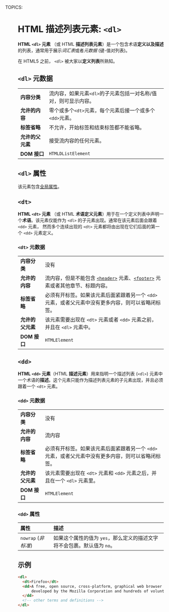 TOPICS: <dl>
        <dt>
        <dd>

# HTML 描述列表元素: `<dl>`

**HTML `<dl>` 元素** （或 HTML **描述列表元素**）是一个包含术语**定义以及描述**的列表，通常用于展示*词汇表*或者*元数据* (键-值对列表)。

在 HTML5 之前， `<dl>` 被大家以**定义列表**所熟知。

## `<dl>` 元数据

|  |  |
| :-- | :-- |
| **内容分类** | 流内容，如果元素`<dl>`的子元素包括一对名称/值对，则可显示内容。|
| **允许的内容** | 零个或多个`<dt>`元素，每个元素后接一个或多个`<dd>`元素。|
| **标签省略** | 不允许，开始标签和结束标签都不能省略。|
| **允许的父元素** | 接受流内容的任何元素。 |
| **DOM 接口** | `HTMLDListElement` |

## `<dl>` 属性

该元素包含[全局属性](/zh-hans/webfrontend/HTML_Global_Attribute)。

## `<dt>`

**HTML `<dt>` 元素** （或 HTML **术语定义元素**）用于在一个定义列表中声明一个**术语**。该元素仅能作为 `<dl>` 的子元素出现。通常在该元素后面会跟着
`<dd>` 元素， 然而多个连续出现的 `<dt>` 元素都将由出现在它们后面的第一个 `<dd>` 元素定义。

### `<dt>` 元数据

|  |  |
| :-- | :-- |
| **内容分类** | 没有 |
| **允许的内容** | 流内容，但是不能包含 [`<header>`](/zh-hans/webfrontend/<header>) 元素、[`<footer>`](/zh-hans/webfrontend/<footer>) 元素或者其他章节、标题内容。|
| **标签省略** | 必须有开标签。如果该元素后面紧跟着另一个 `<dd>` 元素，或者父元素中没有更多内容，则可以省略闭标签。|
| **允许的父元素** | 该元素需要出现在 `<dt>` 元素或者 `<dd>` 元素之前，并且在 `<dl>` 元素中。|
| **DOM 接口** | `HTMLElement` |

## `<dd>`

**HTML `<dd>` 元素**（HTML **描述元素**）用来指明一个描述列表  (`<dl>`) 元素中一个术语的**描述**。这个元素只能作为描述列表元素的子元素出现，并且必须跟着一个
`<dt>` 元素。

### `<dd>` 元数据

|  |  |
| :-- | :-- |
| **内容分类** | 没有 |
| **允许的内容** | 流内容 |
| **标签省略** | 必须有开标签。如果该元素后面紧跟着另一个 `<dd>` 元素，或者父元素中没有更多内容，则可以省略闭标签。|
| **允许的父元素** | 该元素需要出现在 `<dt>` 元素和 `<dd>` 元素之后，并且在一个 `<dl>` 元素里。|
| **DOM 接口** | `HTMLElement` |

### `<dd>` 属性

| 属性 | 描述 |
| :-- | :-- |
| `nowrap` (*非标准*) | 如果这个属性的值为 `yes`，那么定义的描述文字将不会包裹。默认值为 `no`。 |

## 示例

```html
<dl>
  <dt>Firefox</dt>
  <dd>A free, open source, cross-platform, graphical web browser
      developed by the Mozilla Corporation and hundreds of volunteers.
  </dd>
  <!-- other terms and definitions -->
</dl>
```
